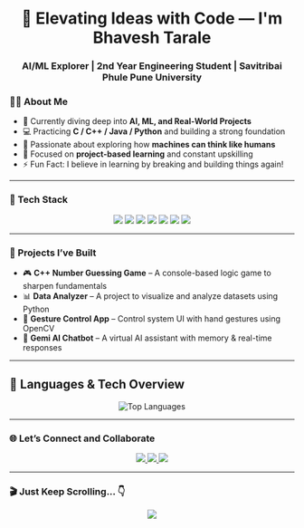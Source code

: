 <h1 align="center">🚀 Elevating Ideas with Code — I'm Bhavesh Tarale</h1>
<h3 align="center">AI/ML Explorer | 2nd Year Engineering Student | Savitribai Phule Pune University</h3>



### 👨‍💻 About Me

- 🔭 Currently diving deep into **AI, ML, and Real-World Projects**
- 💻 Practicing **C / C++ / Java / Python** and building a strong foundation
- 🧠 Passionate about exploring how **machines can think like humans**
- 🎯 Focused on **project-based learning** and constant upskilling
- ⚡ Fun Fact: I believe in learning by breaking and building things again!

---

### 🧰 Tech Stack

<p align="center">
  <img src="https://img.shields.io/badge/C-00599C?style=for-the-badge&logo=c&logoColor=white"/>
  <img src="https://img.shields.io/badge/C++-00599C?style=for-the-badge&logo=c%2B%2B&logoColor=white"/>
  <img src="https://img.shields.io/badge/Java-ED8B00?style=for-the-badge&logo=java&logoColor=white"/>
  <img src="https://img.shields.io/badge/Python-3776AB?style=for-the-badge&logo=python&logoColor=white"/>
  <img src="https://img.shields.io/badge/HTML-E34F26?style=for-the-badge&logo=html5&logoColor=white"/>
  <img src="https://img.shields.io/badge/CSS-1572B6?style=for-the-badge&logo=css3&logoColor=white"/>
  <img src="https://img.shields.io/badge/GitHub-100000?style=for-the-badge&logo=github&logoColor=white"/>
</p>

---

### 🚀 Projects I’ve Built

- 🎮 **C++ Number Guessing Game** – A console-based logic game to sharpen fundamentals  
- 📊 **Data Analyzer** – A project to visualize and analyze datasets using Python  
- 🤖 **Gesture Control App** – Control system UI with hand gestures using OpenCV  
- 🧠 **Gemi AI Chatbot** – A virtual AI assistant with memory & real-time responses  

---

## 🚀 Languages & Tech Overview

<p align="center">
  <img src="https://github-readme-stats.vercel.app/api/top-langs/?username=bhavesh576&layout=compact&theme=vision-friendly-dark&langs_count=8" alt="Top Languages" />
</p>


---

### 🌐 Let’s Connect and Collaborate

<p align="center">
  <a href="https://www.linkedin.com/in/bhavesh-tarale-737aa3314" target="_blank">
    <img src="https://img.shields.io/badge/LinkedIn-blue?style=for-the-badge&logo=linkedin&logoColor=white"/>
  </a>
  <a href="mailto:bhaveshtarale576@gmail.com" target="_blank">
    <img src="https://img.shields.io/badge/Gmail-D14836?style=for-the-badge&logo=gmail&logoColor=white"/>
  </a>
  <a href="https://github.com/bhavesh576" target="_blank">
    <img src="https://img.shields.io/badge/GitHub-100000?style=for-the-badge&logo=github&logoColor=white"/>
  </a>
</p>

---

### 🎬 Just Keep Scrolling... 👇

<p align="center">
  <img src="https://readme-typing-svg.herokuapp.com?font=Fira+Code&size=24&pause=1000&color=00BFFF&width=600&lines=🚀+Learning+Something+New+Every+Day!;💡+Building+Real+AI+Projects+Step-by-Step!;👨‍💻+Code.+Debug.+Repeat.;✨+Let's+Build+The+Future+With+AI!">
</p>

